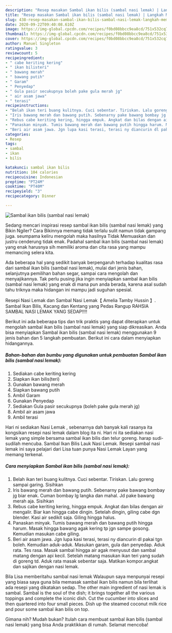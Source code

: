 ```yaml
---
description: "Resep masakan Sambal ikan bilis (sambal nasi lemak) | Langkah Membuat Sambal ikan bilis (sambal nasi lemak) Yang Sempurna"
title: "Resep masakan Sambal ikan bilis (sambal nasi lemak) | Langkah Membuat Sambal ikan bilis (sambal nasi lemak) Yang Sempurna"
slug: 438-resep-masakan-sambal-ikan-bilis-sambal-nasi-lemak-langkah-membuat-sambal-ikan-bilis-sambal-nasi-lemak-yang-sempurna
date: 2020-09-22T09:40:08.610Z
image: https://img-global.cpcdn.com/recipes/f0bd08bbcc9ea8cd/751x532cq70/sambal-ikan-bilis-sambal-nasi-lemak-foto-resep-utama.jpg
thumbnail: https://img-global.cpcdn.com/recipes/f0bd08bbcc9ea8cd/751x532cq70/sambal-ikan-bilis-sambal-nasi-lemak-foto-resep-utama.jpg
cover: https://img-global.cpcdn.com/recipes/f0bd08bbcc9ea8cd/751x532cq70/sambal-ikan-bilis-sambal-nasi-lemak-foto-resep-utama.jpg
author: Manuel Singleton
ratingvalue: 3
reviewcount: 5
recipeingredient:
- " cabe keriting kering"
- " ikan bilisteri"
- " bawang merah"
- " bawang putih"
- " Garam"
- " Penyedap"
- " Gula pasir secukupnya boleh pake gula merah jg"
- " air asam jawa"
- " terasi"
recipeinstructions:
- "Belah ikan teri buang kulitnya. Cuci sebentar. Tiriskan. Lalu goreng sampai garing. Sisihkan"
- "Iris bawang merah dan bawang putih. Sebenarny pake bawang bombay jg biar enak. Cuman bombay lg langka dan mahal. Jd pake bawang merah aja. Sisihkan"
- "Rebus cabe keriting kering, hingga empuk. Angkat dan bilas dengan air mengalir. Biar kan hingga cabe dingin. Setelah dingin, giling cabe dgn blender. Kasi air sedikit saja. Giling hingga halus."
- "Panaskan minyak. Tumis bawang merah dan bawang putih hingga harum. Masak hingga bawang agak kering tp jgn sampe gosong. Kemudian masukan cabe giling."
- "Beri air asam jawa. Jgn lupa kasi terasi, terasi ny diancurin dl pakai tgn boleh. Kemudian aduk-aduk. Masukan garam, gula dan penyedap. Aduk rata. Tes rasa. Masak sambal hingga air agak menyusut dan sambal matang dengan api kecil. Setelah matang masukan ikan teri yang sudah di goreng td. Aduk rata masak sebentar saja. Matikan kompor.angkat dan sajikan dengan nasi lemak."
categories:
- Resep
tags:
- sambal
- ikan
- bilis

katakunci: sambal ikan bilis 
nutrition: 104 calories
recipecuisine: Indonesian
preptime: "PT24M"
cooktime: "PT40M"
recipeyield: "3"
recipecategory: Dinner

---
```



![Sambal ikan bilis (sambal nasi lemak)](https://img-global.cpcdn.com/recipes/f0bd08bbcc9ea8cd/751x532cq70/sambal-ikan-bilis-sambal-nasi-lemak-foto-resep-utama.jpg)

Sedang mencari inspirasi resep sambal ikan bilis (sambal nasi lemak) yang Bikin Ngiler? Cara Bikinnya memang tidak terlalu sulit namun tidak gampang juga. seumpama keliru mengolah maka hasilnya Tidak Memuaskan dan justru cenderung tidak enak. Padahal sambal ikan bilis (sambal nasi lemak) yang enak harusnya sih memiliki aroma dan cita rasa yang mampu memancing selera kita.

Ada beberapa hal yang sedikit banyak berpengaruh terhadap kualitas rasa dari sambal ikan bilis (sambal nasi lemak), mulai dari jenis bahan, selanjutnya pemilihan bahan segar, sampai cara mengolah dan menyajikannya. Tak perlu pusing jika ingin menyiapkan sambal ikan bilis (sambal nasi lemak) yang enak di mana pun anda berada, karena asal sudah tahu triknya maka hidangan ini mampu jadi suguhan spesial.

Resepi Nasi Lemak dan Sambal Nasi Lemak【 Amelia Tamby Hussin 】. Sambal Ikan Bilis, Kacang dan Kentang yang Pedas Rangup RAHSIA SAMBAL NASI LEMAK YANG SEDAP!!!!


Berikut ini ada beberapa tips dan trik praktis yang dapat diterapkan untuk mengolah sambal ikan bilis (sambal nasi lemak) yang siap dikreasikan. Anda bisa menyiapkan Sambal ikan bilis (sambal nasi lemak) menggunakan 9 jenis bahan dan 5 langkah pembuatan. Berikut ini cara dalam menyiapkan hidangannya.

<!--inarticleads1-->

##### Bahan-bahan dan bumbu yang digunakan untuk pembuatan Sambal ikan bilis (sambal nasi lemak):

1. Sediakan  cabe keriting kering
1. Siapkan  ikan bilis(teri)
1. Gunakan  bawang merah
1. Siapkan  bawang putih
1. Ambil  Garam
1. Gunakan  Penyedap
1. Sediakan  Gula pasir secukupnya (boleh pake gula merah jg)
1. Ambil  air asam jawa
1. Ambil  terasi


Hari ni sediakan Nasi Lemak , sebenarnya dah banyak kali rasanya ita kongsikan resepi nasi lemak dalam blog ita ni. Hari ni ita sediakan nasi lemak yang simple bersama sambal ikan bilis dan telur goreng. harap sudi-sudilah mencuba. Sambal Ikan Bilis Lauk Nasi Lemak. Resepi sambal nasi lemak ini saya pelajari dari Lisa tuan punya Nasi Lemak Layan yang memang terkenal. 

<!--inarticleads2-->

##### Cara menyiapkan Sambal ikan bilis (sambal nasi lemak):

1. Belah ikan teri buang kulitnya. Cuci sebentar. Tiriskan. Lalu goreng sampai garing. Sisihkan
1. Iris bawang merah dan bawang putih. Sebenarny pake bawang bombay jg biar enak. Cuman bombay lg langka dan mahal. Jd pake bawang merah aja. Sisihkan
1. Rebus cabe keriting kering, hingga empuk. Angkat dan bilas dengan air mengalir. Biar kan hingga cabe dingin. Setelah dingin, giling cabe dgn blender. Kasi air sedikit saja. Giling hingga halus.
1. Panaskan minyak. Tumis bawang merah dan bawang putih hingga harum. Masak hingga bawang agak kering tp jgn sampe gosong. Kemudian masukan cabe giling.
1. Beri air asam jawa. Jgn lupa kasi terasi, terasi ny diancurin dl pakai tgn boleh. Kemudian aduk-aduk. Masukan garam, gula dan penyedap. Aduk rata. Tes rasa. Masak sambal hingga air agak menyusut dan sambal matang dengan api kecil. Setelah matang masukan ikan teri yang sudah di goreng td. Aduk rata masak sebentar saja. Matikan kompor.angkat dan sajikan dengan nasi lemak.


Bila Lisa memberitahu sambal nasi lemak Walaupun saya menpunyai resepi yang biasa saya guna bila memasak sambal ikan bilis namun bila terlihat ada resepi yang dikatakan sedap. The other main ingredient of nasi lemak is sambal. Sambal is the soul of the dish; it brings together all the various toppings and complete the iconic dish. Cut the cucumber into slices and then quartered into four small pieces. Dish up the steamed coconut milk rice and pour some sambal ikan bilis on top. 

Gimana nih? Mudah bukan? Itulah cara membuat sambal ikan bilis (sambal nasi lemak) yang bisa Anda praktikkan di rumah. Selamat mencoba!

